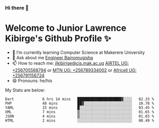 ### Hi there 👋 
# Welcome to Junior Lawrence Kibirge's Github Profile ✨
 
<!--
**juniorkibirige/juniorkibirige** is a ✨ _special_ ✨ repository because its `README.md` (this file) appears on your GitHub profile.

Here are some ideas to get you started:

- 🔭 I’m currently working on ...
- 🌱 I’m currently learning ...
- 👯 I’m looking to collaborate on ...
- 🤔 I’m looking for help with ...
- 💬 Ask me about ...
- 📫 How to reach me: ...
- 😄 Pronouns: ...
- ⚡ Fun fact: ...
-->
- 🌱 I’m currently learning Computer Science at Makerere University
- 💬 Ask about me [Engineer Bainomugisha](mailto:baino@mak.ac.ug)
- 📫 How to reach me: [jlkibirige@cis.mak.ac.ug](mailto:jlkibirige@cis.mak.ac.ug) [AIRTEL UG: +256705568794](tel:+256705568794) or [MTN UG: +256789334002](tel:+256789334002) or [Africell UG: +256791156724](tel:+256791156724)
- 😄 Pronouns: he/his

My Stats are below:

<!--START_SECTION:waka-->

```text
Dart             6 hrs 14 mins   ████████████████████▓░░░░   82.33 %
PHP              48 mins         ██▓░░░░░░░░░░░░░░░░░░░░░░   10.78 %
YAML             15 mins         █░░░░░░░░░░░░░░░░░░░░░░░░   03.45 %
XML              7 mins          ▒░░░░░░░░░░░░░░░░░░░░░░░░   01.65 %
JSON             4 mins          ▒░░░░░░░░░░░░░░░░░░░░░░░░   01.03 %
HTML             2 mins          ░░░░░░░░░░░░░░░░░░░░░░░░░   00.49 %
```

<!--END_SECTION:waka-->

